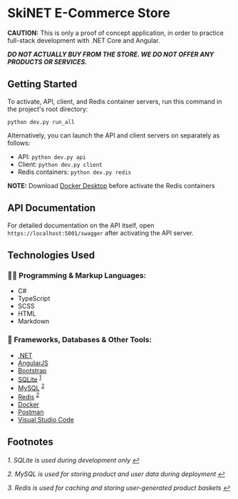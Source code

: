 # SkiNET E-Commerce Store

**CAUTION:** This is only a proof of concept application, in order to practice full-stack development with .NET Core and Angular. 

***DO NOT ACTUALLY BUY FROM THE STORE. WE DO NOT OFFER ANY PRODUCTS OR SERVICES.***

## Getting Started

To activate, API, client, and Redis container servers, run this command in the project's root directory:
```
python dev.py run_all
```
Alternatively, you can launch the API and client servers on separately as follows:
* API: `python dev.py api`
* Client: `python dev.py client`
* Redis containers: `python dev.py redis`

**NOTE:** Download [Docker Desktop](https://www.docker.com/products/docker-desktop/) before activate the Redis containers 

## API Documentation

For detailed documentation on the API itself, open `https://localhost:5001/swagger` after activating the API server.

## Technologies Used

### 👨‍💻 Programming & Markup Languages:
* C#
* TypeScript
* SCSS
* HTML
* Markdown

### 🧰 Frameworks, Databases & Other Tools:
* [.NET](https://dotnet.microsoft.com/en-us/)
* [AngularJS](https://angular.io)
* [Bootstrap](https://getbootstrap.com/docs/4.6/getting-started/introduction/)
* [SQLite](https://sqlite.com/index.html) <sup id="a1">[1](#f1)</sup>
* [MySQL](http://mysql.com) <sup id="a2">[2](#f2)</sup>
* [Redis](https://redis.io) <sup id="a3">[2](#f3)</sup>
* [Docker](https://www.docker.com/products/docker-desktop/)
* [Postman](https://www.postman.com)
* [Visual Studio Code](https://code.visualstudio.com)

## Footnotes

<h6>

  <a id="#f1">1.</a> SQLite is used during development only [↩](#a1) 

  <a id="#f2">2.</a> MySQL is used for storing product and user data during deployment [↩](#a2)

  <a id="#f3">3.</a> Redis is used for caching and storing user-generated product baskets [↩](#a3)
</h6>